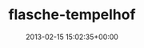 ---
title:		"flasche-tempelhof"
mediatype:		"upload"
description:		"TBC"
date:		"2013-02-15 15:02:35+00:00"
album:		"city"
filename:		"flasche-tempelhof.md"
series:		""
cl_public_id:		"city/flasche-tempelhof"
cl_version:		1497000265
format:		"tiff"
bytes:		1477212
width:		810
height:		1440
exposure_mode:		"Auto"
program:		"Aperture-priority AE"
aperture:		"6.3"
focal_length:		"35.0 mm"
iso:		"200"
shutter_speed:		"1/200"
metering:		"Center-weighted average"
flash:		"Off, Did not fire"
white_balance:		"Custom"
colour_temp:		"6250"
has_crop:		"true"
orientation:		"Horizontal (normal)"
camera_model:		"NIKON D7000"
lens_info:		"35mm f/1.8"
artist:		"Matt Finucane"
x_resolution:		"300"
y_resolution:		"300"
---